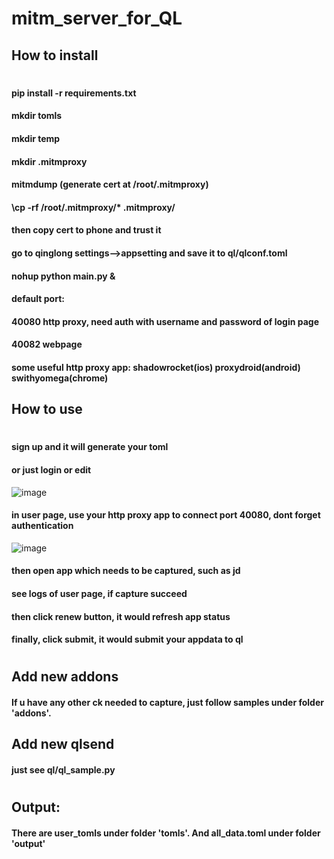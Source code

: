 # mitm_server_for_QL
## How to install
#
#### pip install -r requirements.txt
#### mkdir tomls
#### mkdir temp
#### mkdir .mitmproxy
#### mitmdump (generate cert at /root/.mitmproxy)
#### \cp -rf /root/.mitmproxy/* .mitmproxy/
#### then copy cert to phone and trust it
#### go to qinglong settings-->appsetting and save it to ql/qlconf.toml
#### 
#### nohup python main.py  &
#### default port: 
#### 40080 http proxy, need auth with username and password of login page
#### 40082 webpage
#### some useful http proxy app: shadowrocket(ios) proxydroid(android) swithyomega(chrome)
## How to use
# 
#### sign up and it will generate your toml
#### or just login or edit
![image](https://github.com/HanEightTurtle/mitm_server/raw/master/IMG/login.png)
#### in user page, use your http proxy app to connect port 40080, dont forget authentication
![image](https://github.com/HanEightTurtle/mitm_server/raw/master/IMG/user.png)
#### then open app which needs to be captured, such as jd
#### see logs of user page, if capture succeed
#### then click renew button, it would refresh app status
#### finally, click submit, it would submit your appdata to ql
# 
## Add new addons
#### If u have any other ck needed to capture, just follow samples under folder 'addons'.
## Add new qlsend
#### just see ql/ql_sample.py
####
#
## Output:
#### There are user_tomls under folder 'tomls'. And all_data.toml under folder 'output'
